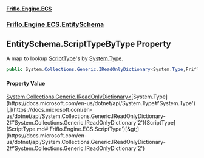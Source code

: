 #### [Friflo.Engine.ECS](index.md#'index')
### [Friflo.Engine.ECS](Friflo.Engine.ECS.md#'Friflo.Engine.ECS').[EntitySchema](EntitySchema.md#'Friflo.Engine.ECS.EntitySchema')

## EntitySchema.ScriptTypeByType Property

A map to lookup [ScriptType](ScriptType.md#'Friflo.Engine.ECS.ScriptType')'s by [System.Type](https://docs.microsoft.com/en-us/dotnet/api/System.Type#'System.Type').

```csharp
public System.Collections.Generic.IReadOnlyDictionary<System.Type,Friflo.Engine.ECS.ScriptType> ScriptTypeByType { get; }
```

#### Property Value
[System.Collections.Generic.IReadOnlyDictionary&lt;](https://docs.microsoft.com/en-us/dotnet/api/System.Collections.Generic.IReadOnlyDictionary-2#'System.Collections.Generic.IReadOnlyDictionary`2')[System.Type](https://docs.microsoft.com/en-us/dotnet/api/System.Type#'System.Type')[,](https://docs.microsoft.com/en-us/dotnet/api/System.Collections.Generic.IReadOnlyDictionary-2#'System.Collections.Generic.IReadOnlyDictionary`2')[ScriptType](ScriptType.md#'Friflo.Engine.ECS.ScriptType')[&gt;](https://docs.microsoft.com/en-us/dotnet/api/System.Collections.Generic.IReadOnlyDictionary-2#'System.Collections.Generic.IReadOnlyDictionary`2')
